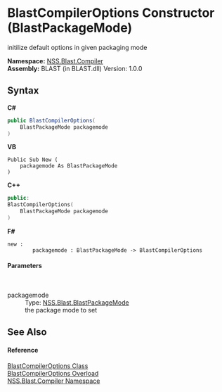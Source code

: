 # BlastCompilerOptions Constructor (BlastPackageMode)
 

initilize default options in given packaging mode

**Namespace:**&nbsp;<a href="26a25caa-f50b-92ad-f15c-dbb9db1493ae">NSS.Blast.Compiler</a><br />**Assembly:**&nbsp;BLAST (in BLAST.dll) Version: 1.0.0

## Syntax

**C#**<br />
``` C#
public BlastCompilerOptions(
	BlastPackageMode packagemode
)
```

**VB**<br />
``` VB
Public Sub New ( 
	packagemode As BlastPackageMode
)
```

**C++**<br />
``` C++
public:
BlastCompilerOptions(
	BlastPackageMode packagemode
)
```

**F#**<br />
``` F#
new : 
        packagemode : BlastPackageMode -> BlastCompilerOptions
```


#### Parameters
&nbsp;<dl><dt>packagemode</dt><dd>Type: <a href="b20095da-1caa-4284-d39e-afb8ff2da2d0">NSS.Blast.BlastPackageMode</a><br />the package mode to set</dd></dl>

## See Also


#### Reference
<a href="acd2f6cc-9dc8-39b3-7ff6-2a1a35ecce47">BlastCompilerOptions Class</a><br /><a href="208a1edd-a202-842d-41d0-347bb1851ed7">BlastCompilerOptions Overload</a><br /><a href="26a25caa-f50b-92ad-f15c-dbb9db1493ae">NSS.Blast.Compiler Namespace</a><br />
